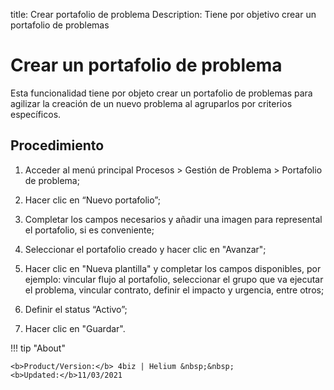 title: Crear portafolio de problema
Description: Tiene por objetivo crear un portafolio de problemas
# Crear un portafolio de problema


Esta funcionalidad tiene por objeto crear un portafolio de problemas para agilizar la creación
de un nuevo problema al agruparlos por criterios específicos.

Procedimiento
------------

1.  Acceder al menú principal Procesos \>
    Gestión de Problema \> Portafolio de problema;

2.  Hacer clic en “Nuevo portafolio”;

3.  Completar los campos necesarios y añadir una imagen para represental el
    portafolio, si es conveniente;

4.  Seleccionar el portafolio creado y hacer clic en "Avanzar";

5.  Hacer clic en "Nueva plantilla" y completar los campos disponibles, por ejemplo:
    vincular flujo al portafolio, seleccionar el grupo que va ejecutar el problema, vincular
    contrato, definir el impacto y urgencia, entre otros;

6.  Definir el status “Activo”;

7.  Hacer clic en "Guardar".  

!!! tip "About"

    <b>Product/Version:</b> 4biz | Helium &nbsp;&nbsp;
    <b>Updated:</b>11/03/2021
